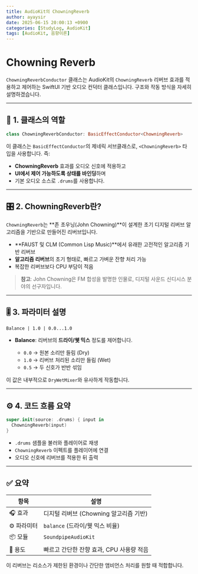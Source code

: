 ```yaml
---
title: AudioKit의 ChowningReverb
author: ayaysir
date: 2025-06-15 20:00:13 +0900
categories: [StudyLog, AudioKit]
tags: [AudioKit, 음향이론]
---
```


# Chowning Reverb

`ChowningReverbConductor` 클래스는 AudioKit의 `ChowningReverb` 리버브 효과를 적용하고 제어하는 SwiftUI 기반 오디오 컨덕터 클래스입니다. 구조와 작동 방식을 자세히 설명하겠습니다.

---

## 🧠 1. 클래스의 역할

```swift
class ChowningReverbConductor: BasicEffectConductor<ChowningReverb>
```

이 클래스는 `BasicEffectConductor`의 제네릭 서브클래스로, `<ChowningReverb>` 타입을 사용합니다. 즉:

* **ChowningReverb** 효과를 오디오 신호에 적용하고
* **UI에서 제어 가능하도록 상태를 바인딩**하며
* 기본 오디오 소스로 `.drums`를 사용합니다.

---

## 🎛️ 2. ChowningReverb란?

`ChowningReverb`는 \*\*존 초우닝(John Chowning)\*\*이 설계한 초기 디지털 리버브 알고리즘을 기반으로 만들어진 리버브입니다.

* \*\*FAUST 및 CLM (Common Lisp Music)\*\*에서 유래한 고전적인 알고리즘 기반 리버브
* **알고리즘 리버브**의 초기 형태로, 빠르고 가벼운 잔향 처리 가능
* 복잡한 리버브보다 CPU 부담이 적음

> **참고**: John Chowning은 FM 합성을 발명한 인물로, 디지털 사운드 신디시스 분야의 선구자입니다.

---

## 🎚️ 3. 파라미터 설명

```text
Balance | 1.0 | 0.0...1.0
```

* **Balance**: 리버브의 **드라이/웻 믹스** 정도를 제어합니다.

  * `0.0` → 원본 소리만 들림 (Dry)
  * `1.0` → 리버브 처리된 소리만 들림 (Wet)
  * `0.5` → 두 신호가 반반 섞임

이 값은 내부적으로 `DryWetMixer`와 유사하게 작동합니다.

---

## ⚙️ 4. 코드 흐름 요약

```swift
super.init(source: .drums) { input in
  ChowningReverb(input)
}
```

* `.drums` 샘플을 불러와 플레이어로 재생
* `ChowningReverb` 이펙트를 플레이어에 연결
* 오디오 신호에 리버브를 적용한 뒤 출력

---

## ✅ 요약

| 항목      | 설명                         |
| ------- | -------------------------- |
| 🎧 효과   | 디지털 리버브 (Chowning 알고리즘 기반) |
| ⚙️ 파라미터 | `balance` (드라이/웻 믹스 비율)    |
| 📦 모듈   | `SoundpipeAudioKit`        |
| 🔄 용도   | 빠르고 간단한 잔향 효과, CPU 사용량 적음  |

이 리버브는 리소스가 제한된 환경이나 간단한 앰비언스 처리를 원할 때 적합합니다.
